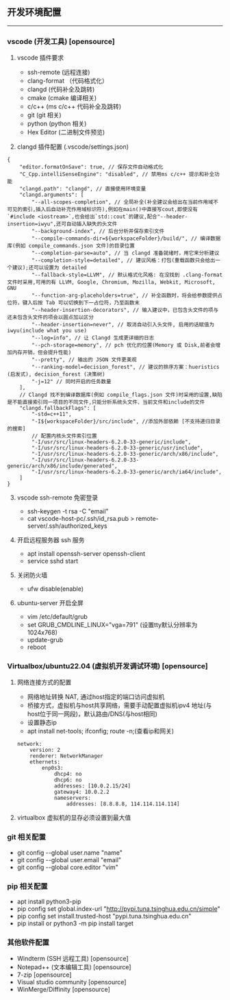 ## 开发环境配置 ##
------------------------------------
### vscode (开发工具)    [opensource]

1. vscode 插件要求
	- ssh-remote     (远程连接)
	- clang-format  （代码格式化）
	- clangd         (代码补全及跳转)
	- cmake          (cmake 编译相关)
	- c/c++          (ms c/c++ 代码补全及跳转)
	- git            (git 相关)
	- python         (python 相关)
	- Hex Editor     (二进制文件预览)

2. clangd 插件配置 (.vscode/settings.json)

```
{
	"editor.formatOnSave": true, // 保存文件自动格式化
	"C_Cpp.intelliSenseEngine": "disabled", // 禁用ms c/c++ 提示和补全功能
	"clangd.path": "clangd", // 直接使用环境变量
	"clangd.arguments": [
		"--all-scopes-completion", // 全局补全(补全建议会给出在当前作用域不可见的索引,插入后自动补充作用域标识符),例如在main()中直接写cout,即使没有`#include <iostream>`,也会给出`std::cout`的建议,配合"--header-insertion=iwyu",还可自动插入缺失的头文件
		"--background-index", // 后台分析并保存索引文件
		"--compile-commands-dir=${workspaceFolder}/build/", // 编译数据库(例如 compile_commands.json 文件)的目录位置
		"--completion-parse=auto", // 当 clangd 准备就绪时，用它来分析建议
		"--completion-style=detailed", // 建议风格：打包(重载函数只会给出一个建议);还可以设置为 detailed
		"--fallback-style=LLVM", // 默认格式化风格: 在没找到 .clang-format 文件时采用,可用的有 LLVM, Google, Chromium, Mozilla, Webkit, Microsoft, GNU
		"--function-arg-placeholders=true", // 补全函数时，将会给参数提供占位符，键入后按 Tab 可以切换到下一占位符，乃至函数末
		"--header-insertion-decorators", // 输入建议中，已包含头文件的项与还未包含头文件的项会以圆点加以区分
		"--header-insertion=never", // 取消自动引入头文件, 启用的话赋值为 iwyu(include what you use)
		"--log=info", // 让 Clangd 生成更详细的日志
		"--pch-storage=memory", // pch 优化的位置(Memory 或 Disk,前者会增加内存开销，但会提升性能)
		"--pretty", // 输出的 JSON 文件更美观
		"--ranking-model=decision_forest", // 建议的排序方案：hueristics (启发式), decision_forest (决策树)
		"-j=12" // 同时开启的任务数量
	],
	// Clangd 找不到编译数据库(例如 compile_flags.json 文件)时采用的设置,缺陷是不能直接索引同一项目的不同文件,只能分析系统头文件、当前文件和include的文件
	"clangd.fallbackFlags": [
		"-std=c++11",
		"-I${workspaceFolder}/src/include", //添加外部依赖 [不支持递归目录的搜索]
		// 配置内核头文件索引位置
		"-I/usr/src/linux-headers-6.2.0-33-generic/include",
		"-I/usr/src/linux-headers-6.2.0-33-generic/usr/include",
		"-I/usr/src/linux-headers-6.2.0-33-generic/arch/x86/include",
		"-I/usr/src/linux-headers-6.2.0-33-generic/arch/x86/include/generated",
		"-I/usr/src/linux-headers-6.2.0-33-generic/arch/ia64/include",
	]
}
```

3. vscode ssh-remote 免密登录

	- ssh-keygen -t rsa -C "email"
	- cat vscode-host-pc/.ssh/id_rsa.pub > remote-server/.ssh/authorized_keys

4. 开启远程服务器 ssh 服务

	- apt install openssh-server openssh-client
	- service sshd start

5. 关闭防火墙

	- ufw disable(enable)

6. ubuntu-server 开启全屏
	- vim /etc/default/grub
	- set GRUB_CMDLINE_LINUX="vga=791" (设置tty默认分辨率为1024x768)
	- update-grub
	- reboot
		    
### Virtualbox/ubuntu22.04 (虚拟机开发调试环境)   [opensource]

1. 网络连接方式的配置

	- 网络地址转换 NAT, 通过host指定的端口访问虚拟机
	- 桥接方式，虚拟机与host共享网络，需要手动配置虚拟机ipv4 地址(与host位于同一网段)，默认路由/DNS(与host相同)
	- 设置静态ip
	- apt install net-tools; ifconfig; route -n;(查看ip和网关)
	```
	network:
		version: 2
		renderer: NetworkManager
		ethernets:
			enp0s3:
				dhcp4: no
				dhcp6: no
				addresses: [10.0.2.15/24]
				gateway4: 10.0.2.2
				nameservers:
					addresses: [8.8.8.8, 114.114.114.114]
	```

2. virtualbox 虚拟机的显存必须设置到最大值


### git 相关配置 ###

- git config --global user.name "name"
- git config --global user.email "email"
- git config --global core.editor "vim"

### pip 相关配置 ###

- apt install python3-pip
- pip config set global.index-url "http://pypi.tuna.tsinghua.edu.cn/simple"
- pip config set install.trusted-host "pypi.tuna.tsinghua.edu.cn"
- pip install or python3 -m pip install target


### 其他软件配置 ###                                 
- Windterm (SSH 远程工具)                        [opensource]
- Notepad++ (文本编辑工具)                       [opensource]
- 7-zip                                         [opensource]
- Visual studio community                       [opensource]
- WinMerge/Diffinity                            [opensource]

